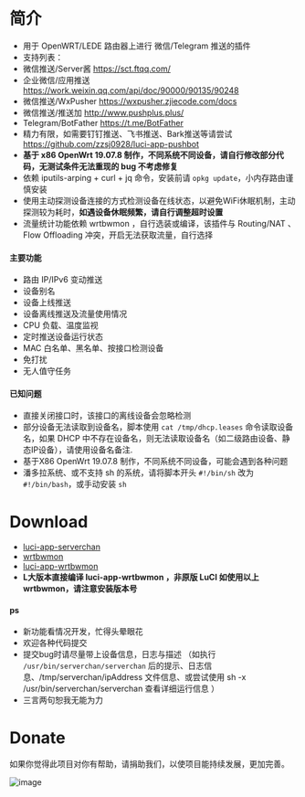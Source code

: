 # 简介
- 用于 OpenWRT/LEDE 路由器上进行 微信/Telegram 推送的插件
- 支持列表：
- 微信推送/Server酱    https://sct.ftqq.com/
- 企业微信/应用推送    https://work.weixin.qq.com/api/doc/90000/90135/90248
- 微信推送/WxPusher    https://wxpusher.zjiecode.com/docs
- 微信推送/推送加      http://www.pushplus.plus/
- Telegram/BotFather  https://t.me/BotFather
- 精力有限，如需要钉钉推送、飞书推送、Bark推送等请尝试 https://github.com/zzsj0928/luci-app-pushbot
- **基于 x86 OpenWrt 19.07.8 制作，不同系统不同设备，请自行修改部分代码，无测试条件无法重现的 bug 不考虑修复**
- 依赖 iputils-arping + curl + jq 命令，安装前请 `opkg update`，小内存路由谨慎安装
- 使用主动探测设备连接的方式检测设备在线状态，以避免WiFi休眠机制，主动探测较为耗时，**如遇设备休眠频繁，请自行调整超时设置**
- 流量统计功能依赖 wrtbwmon ，自行选装或编译，该插件与 Routing/NAT 、Flow Offloading 冲突，开启无法获取流量，自行选择

#### 主要功能
- 路由 IP/IPv6 变动推送
- 设备别名
- 设备上线推送
- 设备离线推送及流量使用情况
- CPU 负载、温度监视
- 定时推送设备运行状态
- MAC 白名单、黑名单、按接口检测设备
- 免打扰
- 无人值守任务

#### 已知问题
- 直接关闭接口时，该接口的离线设备会忽略检测
- 部分设备无法读取到设备名，脚本使用 `cat /tmp/dhcp.leases` 命令读取设备名，如果 DHCP 中不存在设备名，则无法读取设备名（如二级路由设备、静态IP设备），请使用设备名备注.
- 基于X86 OpenWrt 19.07.8 制作，不同系统不同设备，可能会遇到各种问题
- 潘多拉系统、或不支持 sh 的系统，请将脚本开头 `#!/bin/sh` 改为 `#!/bin/bash`，或手动安装 `sh`

# Download
- [luci-app-serverchan](https://github.com/tty228/luci-app-serverchan/releases)
- [wrtbwmon](https://github.com/brvphoenix/wrtbwmon)
- [luci-app-wrtbwmon](https://github.com/brvphoenix/luci-app-wrtbwmon) 
- **L大版本直接编译 luci-app-wrtbwmon ，非原版 LuCI 如使用以上 wrtbwmon，请注意安装版本号**

#### ps
- 新功能看情况开发，忙得头晕眼花
- 欢迎各种代码提交
- 提交bug时请尽量带上设备信息，日志与描述
（如执行 `/usr/bin/serverchan/serverchan` 后的提示、日志信息、/tmp/serverchan/ipAddress 文件信息、或尝试使用 sh -x /usr/bin/serverchan/serverchan 查看详细运行信息 ）
- 三言两句恕我无能为力

# Donate
如果你觉得此项目对你有帮助，请捐助我们，以使项目能持续发展，更加完善。

![image](https://github.com/tty228/Python-100-Days/blob/master/res/WX.jpg)

